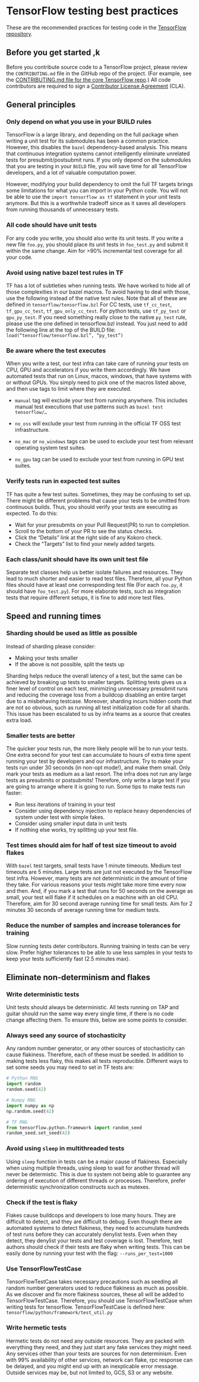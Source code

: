 # TensorFlow testing best practices

These are the recommended practices for testing code in the
[TensorFlow repository](https://github.com/tensorflow/tensorflow).

## Before you get started ,k

Before you contribute source code to a TensorFlow project, please review the
`CONTRIBUTING.md` file in the GitHub repo of the project. (For example, see the
[CONTRIBUTING.md file for the core TensorFlow repo](https://github.com/tensorflow/tensorflow/blob/master/CONTRIBUTING.md).)
All code contributors are required to sign a
[Contributor License Agreement](https://cla.developers.google.com/clas) (CLA).

## General principles

### Only depend on what you use in your BUILD rules

TensorFlow is a large library, and depending on the full package when
writing a unit test for its submodules has been a common practice. However, this
disables the `bazel` dependency-based analysis. This means that continuous
integration systems cannot intelligently eliminate unrelated tests for
presubmit/postsubmit runs. If you only depend on the submodules that you are
testing in your `BUILD` file, you will save time for all TensorFlow developers,
and a lot of valuable computation power.

However, modifying your build dependency to omit the full TF targets brings some
limitations for what you can import in your Python code. You will not be able to
use the `import tensorflow as tf` statement in your unit tests anymore. But this
is a worthwhile tradeoff since as it saves all developers from running thousands
of unnecessary tests.

### All code should have unit tests

For any code you write, you should also write its unit tests. If you write a new
file `foo.py`, you should place its unit tests in `foo_test.py` and submit it
within the same change. Aim for >90% incremental test coverage for all your
code.

### Avoid using native bazel test rules in TF

TF has a lot of subtleties when running tests. We have worked to hide all of
those complexities in our bazel macros. To avoid having to deal with those, use
the following instead of the native test rules. Note that all of these are
defined in `tensorflow/tensorflow.bzl`
For CC tests, use `tf_cc_test`, `tf_gpu_cc_test`, `tf_gpu_only_cc_test`.
For python tests, use `tf_py_test` or `gpu_py_test`.
If you need something really close to the native `py_test` rule, please use the
one defined in tensorflow.bzl instead. You just need to add the following line
at the top of the BUILD file: `load(“tensorflow/tensorflow.bzl”, “py_test”)`

### Be aware where the test executes

When you write a test, our test infra can take care of running your tests on
CPU, GPU and accelerators if you write them accordingly. We have automated tests
that run on Linux, macos, windows, that have systems with or without GPUs. You
simply need to pick one of the macros listed above, and then use tags to limit
where they are executed.

* `manual` tag will exclude your test from running anywhere. This includes
manual test executions that use patterns such as `bazel test tensorflow/…`

* `no_oss` will exclude your test from running in the official TF OSS test
infrastructure.

* `no_mac` or `no_windows` tags can be used to exclude your test from relevant
operating system test suites.
* `no_gpu` tag can be used to exclude your test from running in GPU test suites.

### Verify tests run in expected test suites

TF has quite a few test suites. Sometimes, they may be confusing to set up.
There might be different problems that cause your tests to be omitted from
continuous builds. Thus, you should verify your tests are executing as expected.
To do this:

* Wait for your presubmits on your Pull Request(PR) to run to completion.
* Scroll to the bottom of your PR to see the status checks.
* Click the “Details” link at the right side of any Kokoro check.
* Check the “Targets” list to find your newly added targets.

### Each class/unit should have its own unit test file

Separate test classes help us better isolate failures and resources. They lead
to much shorter and easier to read test files. Therefore, all your Python files
should have at least one corresponding test file (For each `foo.py`, it should
have `foo_test.py`). For more elaborate tests, such as integration tests that
require different setups, it is fine to add more test files.

## Speed and running times

### Sharding should be used as little as possible

Instead of sharding please consider:
* Making your tests smaller
* If the above is not possible, split the tests up

Sharding helps reduce the overall latency of a test, but the same can be
achieved by breaking up tests to smaller targets. Splitting tests gives us a
finer level of control on each test, minimizing unnecessary presubmit runs and
reducing the coverage loss from a buildcop disabling an entire target due to a
misbehaving testcase. Moreover, sharding incurs hidden costs that are not so
obvious, such as running all test initialization code for all shards. This issue
has been escalated to us by infra teams as a source that creates extra load.

### Smaller tests are better

The quicker your tests run, the more likely people will be to run your tests.
One extra second for your test can accumulate to hours of extra time spent
running your test by developers and our infrastructure. Try to make your tests
run under 30 seconds (in non-opt mode!), and make them small. Only mark your
tests as medium as a last resort. The infra does not run any large tests as
presubmits or postsubmits! Therefore, only write a large test if you are going
to arrange where it is going to run. Some tips to make tests run faster:

* Run less iterations of training in your test
* Consider using dependency injection to replace heavy dependencies of system
under test with simple fakes.
* Consider using smaller input data in unit tests
* If nothing else works, try splitting up your test file.

### Test times should aim for half of test size timeout to avoid flakes

With `bazel` test targets, small tests have 1 minute timeouts. Medium test
timeouts are 5 minutes. Large tests are just not executed by the TensorFlow test
infra. However, many tests are not deterministic in the amount of time they
take. For various reasons your tests might take more time every now and then.
And, if you mark a test that runs for 50 seconds on the average as small, your
test will flake if it schedules on a machine with an old CPU. Therefore, aim for
30 second average running time for small tests. Aim for 2 minutes 30 seconds of
average running time for medium tests.

### Reduce the number of samples and increase tolerances for training

Slow running tests deter contributors. Running training in tests can be very
slow. Prefer higher tolerances to be able to use less samples in your tests to
keep your tests sufficiently fast (2.5 minutes max).

## Eliminate non-determinism and flakes

### Write deterministic tests

Unit tests should always be deterministic. All tests running on TAP and guitar
should run the same way every single time, if there is no code change affecting
them. To ensure this, below are some points to consider.

### Always seed any source of stochasticity

Any random number generator, or any other sources of stochasticity can cause
flakiness. Therefore, each of these must be seeded. In addition to making tests
less flaky, this makes all tests reproducible. Different ways to set some seeds
you may need to set in TF tests are:

```python
# Python RNG
import random
random.seed(42)

# Numpy RNG
import numpy as np
np.random.seed(42)

# TF RNG
from tensorflow.python.framework import random_seed
random_seed.set_seed(42)
```

### Avoid using `sleep` in multithreaded tests

Using `sleep` function in tests can be a major cause of flakiness. Especially
when using multiple threads, using sleep to wait for another thread will never
be determistic. This is due to system not being able to guarantee any ordering
of execution of different threads or processes. Therefore, prefer deterministic
synchronization constructs such as mutexes.

### Check if the test is flaky

Flakes cause buildcops and developers to lose many hours. They are difficult to
detect, and they are difficult to debug. Even though there are automated systems
to detect flakiness, they need to accumulate hundreds of test runs before they
can accurately denylist tests. Even when they detect, they denylist your tests
and test coverage is lost. Therefore, test authors should check if their tests
are flaky when writing tests. This can be easily done by running your test with
the flag: `--runs_per_test=1000`

### Use TensorFlowTestCase

TensorFlowTestCase takes necessary precautions such as seeding all random number
generators used to reduce flakiness as much as possible. As we discover and fix
more flakiness sources, these all will be added to TensorFlowTestCase.
Therefore, you should use TensorFlowTestCase when writing tests for tensorflow.
TensorFlowTestCase is defined here: `tensorflow/python/framework/test_util.py`

### Write hermetic tests

Hermetic tests do not need any outside resources. They are packed with
everything they need, and they just start any fake services they might need. Any
services other than your tests are sources for non determinism. Even with 99%
availability of other services, network can flake, rpc response can be delayed,
and you might end up with an inexplicable error message.
Outside services may be, but not limited to, GCS, S3 or any website.
